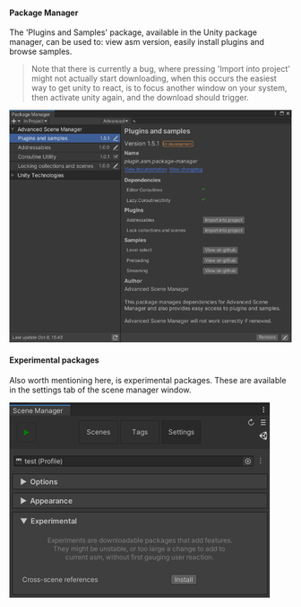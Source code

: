 #### Package Manager
The 'Plugins and Samples' package, available in the Unity package manager, can be used to: view asm version, easily install plugins and browse samples.

> Note that there is currently a bug, where pressing 'Import into project' might not actually start downloading, when this occurs the easiest way to get unity to react, is to focus another window on your system, then activate unity again, and the download should trigger.

![](https://github.com/Lazy-Solutions/plugin.asm.package-manager/raw/main/image/plugins-and-samples-package.png)

#### Experimental packages
Also worth mentioning here, is experimental packages. These are available in the settings tab of the scene manager window.

![](https://github.com/Lazy-Solutions/AdvancedSceneManager/blob/main/docs/image/experimental-packages.png)
